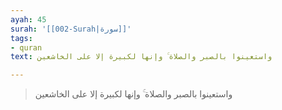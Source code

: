 ```yaml
---
ayah: 45
surah: '[[002-Surah|سورة]]'
tags:
- quran
text: واستعينوا بالصبر والصلاة ۚ وإنها لكبيرة إلا على الخاشعين

---
```

> واستعينوا بالصبر والصلاة ۚ وإنها لكبيرة إلا على الخاشعين
